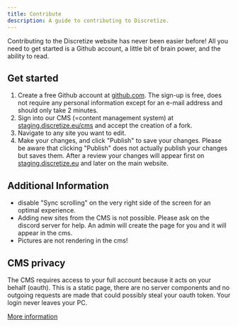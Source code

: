 ```yaml
---
title: Contribute
description: A guide to contributing to Discretize.
---
```


Contributing to the Discretize website has never been easier before! All you need to get started is a Github account, a little bit of brain
power, and the ability to read.

## Get started

1. Create a free Github account at [github.com](https://github.com/signup"). The sign-up is free, does not require any personal information except for an e-mail address and should only take 2 minutes.
2. Sign into our CMS (=content management system) at [staging.discretize.eu/cms](https://staging.discretize.eu/cms/) and accept the creation of a fork.
3. Navigate to any site you want to edit.
4. Make your changes, and click "Publish" to save your
   changes. Please be aware that clicking "Publish" does not actually
   publish your changes but saves them. After a review your changes
   will appear first on [staging.discretize.eu](https://staging.discretize.eu) and later on the main website.

## Additional Information

- disable "Sync scrolling" on the very right side of the screen for an optimal experience.
- Adding new sites from the CMS is not possible. Please ask on the
  discord server for help. An admin will create the page for you and
  it will appear in the cms.
- Pictures are not rendering in the cms!

## CMS privacy

The CMS requires access to your full account because it acts on your behalf (oauth). This is a static page, there are no server components and no outgoing requests are made that could possibly steal your oauth token. Your login never leaves your PC.

[More information](https://github.com/netlify/netlify-cms/issues/4329)
